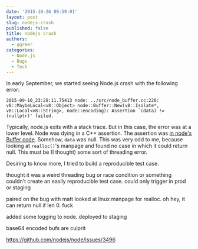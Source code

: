 ```yaml
---
date: '2015-10-26 09:59:01'
layout: post
slug: nodejs-crash
published: false
title: nodejs crash
authors:
  - ggreer
categories:
  - Node.js
  - Bugs
  - Tech
---
```


In early September, we started seeing Node.js crash with the following error:

    2015-09-10_23:28:11.75413 node: ../src/node_buffer.cc:226: v8::MaybeLocal<v8::Object> node::Buffer::New(v8::Isolate*, v8::Local<v8::String>, node::encoding): Assertion `(data) != (nullptr)' failed.

Typically, node.js exits with a stack trace. But in this case, the error was at a lower level. Node was dying in a C++ assertion. The assertion was [in node's Buffer code](https://github.com/nodejs/node/blob/v4.2.1/src/node_buffer.cc#L225). Somehow, `data` was null. This was very odd to me, because looking at `realloc()`'s manpage and found no case in which it could return null. This must be (I thought) some sort of threading error.

Desiring to know more, I tried to build a reproducible test case.

thought it was a weird threading bug or race condition or something
couldn't create an easily reproducible test case. could only trigger in prod or staging

paired on the bug with matt
looked at linux manpage for realloc. oh hey, it can return null if len 0. fuck

added some logging to node. deployed to staging

base64 encoded bufs are culprit


https://github.com/nodejs/node/issues/3496
